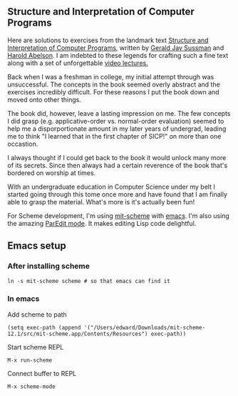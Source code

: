 ## Structure and Interpretation of Computer Programs

Here are solutions to exercises from the landmark text [Structure and
Interpretation of Computer Programs](https://mitpress.mit.edu/sicp/),
written by [Gerald Jay
Sussman](https://en.wikipedia.org/wiki/Gerald_Jay_Sussman) and [Harold
Abelson](https://en.wikipedia.org/wiki/Hal_Abelson). I am indebted to
these legends for crafting such a fine text along with a set of
unforgettable [video
lectures.](http://ocw.mit.edu/courses/electrical-engineering-and-computer-science/6-001-structure-and-interpretation-of-computer-programs-spring-2005/video-lectures/)

Back when I was a freshman in college, my initial attempt through was
unsuccessful. The concepts in the book seemed overly abstract and the
exercises incredibly difficult. For these reasons I put the book down
and moved onto other things.

The book did, however, leave a lasting impression on me. The few
concepts I did grasp (e.g. applicative-order vs. normal-order
evaluation) seemed to help me a disporportionate amount in my later
years of undergrad, leading me to think "I learned that in the first
chapter of SICP!" on more than one occastion.

I always thought if I could get back to the book it would unlock many
more of its secrets. Since then always had a certain reverence of the
book that's bordered on worship at times.

With an undergraduate education in Computer Science under my belt I
started going through this tome once more and have found that I am
finally able to grasp the material. What's more is it's actually been fun!

For Scheme development, I'm using
[mit-scheme](http://www.nongnu.org/geiser/) with
[emacs](http://www.gnu.org/software/emacs/). I'm also using the
amazing [ParEdit mode](http://www.emacswiki.org/emacs/ParEdit). It
makes editing Lisp code delightful.

## Emacs setup

### After installing scheme

```
ln -s mit-scheme scheme # so that emacs can find it
```

### In emacs

Add scheme to path

```
(setq exec-path (append '("/Users/edward/Downloads/mit-scheme-12.1/src/mit-scheme.app/Contents/Resources") exec-path))
```

Start scheme REPL

```
M-x run-scheme
```

Connect buffer to REPL

```
M-x scheme-mode
```

